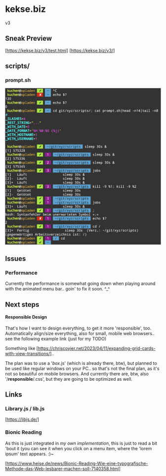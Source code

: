 # kekse.biz
v3

## Sneak Preview
[https://kekse.biz/v3/test.html]
[https://kekse.biz/v3/]

## scripts/

### prompt.sh
![prompt.sh](docs/prompt.sh.png)

## Issues

### Performance
Currently the performance is somewhat going down when playing
around with the animated menu bar.. goin' to fix it soon. ^_^

## Next steps

#### Responsible Design
That's how I want to design everything, to get it more 'responsible', too. Automatically align/size
everything, also for small, mobile web browsers.. see the following example link (just for my TODO)

Something like [https://chriscoyier.net/2023/04/11/expanding-grid-cards-with-view-transitions/]..

The plan was to use a '*box*.js' (which is already there, btw), but planned to be used like regular
windows on your PC.. so that's not the final plan, as it's not so beautiful on mobile browsers. And
currently there are, btw, also '/**responsible**/.css', but they are going to be optimized as well.

## Links

### Library.js / lib.js
[https://libjs.de/]

### Bionic Reading
As this is just integrated in *my own implementation*, this is just to read a bit 'bout it (you can
see it when you click on a menu item, where the 'lorem ipsum' text appears. :)~

[https://www.heise.de/news/Bionic-Reading-Wie-eine-typografische-Methode-das-Web-lesbarer-machen-soll-7140358.html]

